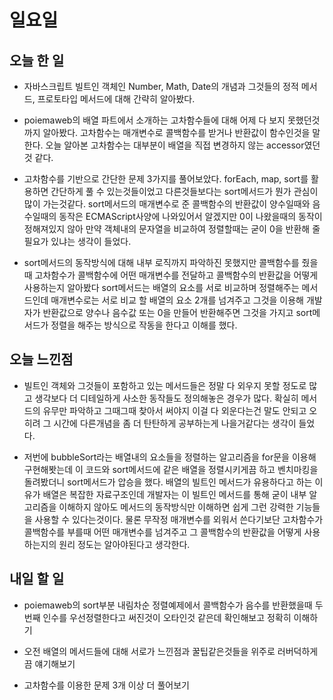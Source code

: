 # 일요일

## 오늘 한 일
- 자바스크립트 빌트인 객체인 Number, Math, Date의 개념과 그것들의 정적 메서드, 프로토타입 메서드에 대해 간략히 알아봤다.

- poiemaweb의 배열 파트에서 소개하는 고차함수들에 대해 어제 다 보지 못했던것까지 알아봤다. 고차함수는 매개변수로 콜백함수를 받거나 반환값이 함수인것을 말한다. 오늘 알아본 고차함수는  대부분이 배열을 직접 변경하지 않는 accessor였던것 같다.

- 고차함수를 기반으로 간단한 문제 3가지를 풀어보았다. forEach, map, sort를 활용하면 간단하게 풀 수 있는것들이었고 다른것들보다는 sort메서드가 뭔가 관심이 많이 가는것같다. sort메서드의 매개변수로 준 콜백함수의 반환값이 양수일때와 음수일때의 동작은 ECMAScript사양에 나와있어서 알겠지만 0이 나왔을때의 동작이 정해져있지 않아 만약 객체내의 문자열을 비교하여 정렬할때는 굳이 0을 반환해 줄 필요가 있냐는 생각이 들었다.

- sort메서드의 동작방식에 대해 내부 로직까지 파악하진 못했지만 콜백함수를 줬을때 고차함수가 콜백함수에 어떤 매개변수를 전달하고 콜백함수의 반환값을 어떻게 사용하는지 알아봤다 sort메서드는 배열의 요소를 서로 비교하며 정렬해주는 메서드인데 매개변수로는 서로 비교 할 배열의 요소 2개를 넘겨주고 그것을 이용해 개발자가 반환값으로 양수나 음수값 또는 0을 만들어 반환해주면 그것을 가지고 sort메서드가 정렬을 해주는 방식으로 작동을 한다고 이해를 했다.

## 오늘 느낀점
- 빌트인 객체와 그것들이 포함하고 있는 메서드들은 정말 다 외우지 못할 정도로 많고 생각보다 더 디테일하게 사소한 동작들도 정의해놓은 경우가 많다. 확실히 메서드의 유무만 파악하고 그때그때 찾아서 써야지 이걸 다 외운다는건 말도 안되고 오히려 그 시간에 다른개념을 좀 더 탄탄하게 공부하는게 나을거같다는 생각이 들었다.

- 저번에 bubbleSort라는 배열내의 요소들을 정렬하는 알고리즘을 for문을 이용해 구현해봣는데 이 코드와 sort메서드에 같은 배열을 정렬시키게끔 하고 벤치마킹을 돌려봤더니 sort메서드가 압승을 했다. 배열의 빌트인 메서드가 유용하다고 하는 이유가 배열은 복잡한 자료구조인데 개발자는 이 빌트인 메서드를 통해 굳이 내부 알고리즘을 이해하지 않아도 메서드의 동작방식만 이해하면 쉽게 그런 강력한 기능들을 사용할 수 있다는것이다. 물론 무작정 매개변수를 외워서 쓴다기보단 고차함수가 콜백함수를 부를때 어떤 매개변수를 넘겨주고 그 콜백함수의 반환값을 어떻게 사용하는지의 원리 정도는 알아야된다고 생각한다.

## 내일 할 일
- poiemaweb의 sort부분 내림차순 정렬예제에서 콜백함수가 음수를 반환했을때 두번째 인수를 우선정렬한다고 써진것이 오타인것 같은데 확인해보고 정확히 이해하기

- 오전 배열의 메서드들에 대해 서로가 느낀점과 꿀팁같은것들을 위주로 러버덕하게끔 얘기해보기

- 고차함수를 이용한 문제 3개 이상 더 풀어보기
